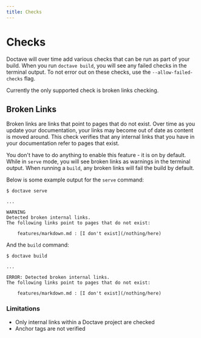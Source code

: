 ```yaml
---
title: Checks
---
```


Checks
======

Doctave will over time add various checks that can be run as part of your build. When you run `doctave build`, you will
see any failed checks in the terminal output. To not error out on these checks, use the `--allow-failed-checks` flag.

Currently the only supported check is broken links checking.

## Broken Links

Broken links are links that point to pages that do not exist. Over time as you update your documentation, your links may
become out of date as content is moved around. This check verifies that any internal links that you have in your
documentation refer to pages that exist.

You don't have to do anything to enable this feature - it is on by default. While in `serve` mode, you will see broken
links as warnings in the terminal output. When running a `build`, any broken links will fail the build by default.

Below is some example output for the `serve` command:

```plain
$ doctave serve

...

WARNING
Detected broken internal links.
The following links point to pages that do not exist:

	features/markdown.md : [I don't exist](/nothing/here)

```

And the `build` command:

```plain
$ doctave build

...

ERROR: Detected broken internal links.
The following links point to pages that do not exist:

	features/markdown.md : [I don't exist](/nothing/here)

```

### Limitations

* Only internal links within a Doctave project are checked
* Anchor tags are not verified